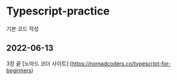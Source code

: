 # Typescript-practice
기본 코드 작성

## 2022-06-13 
3장 끝 [노마드 코더 사이트]:(https://nomadcoders.co/typescript-for-beginners)
